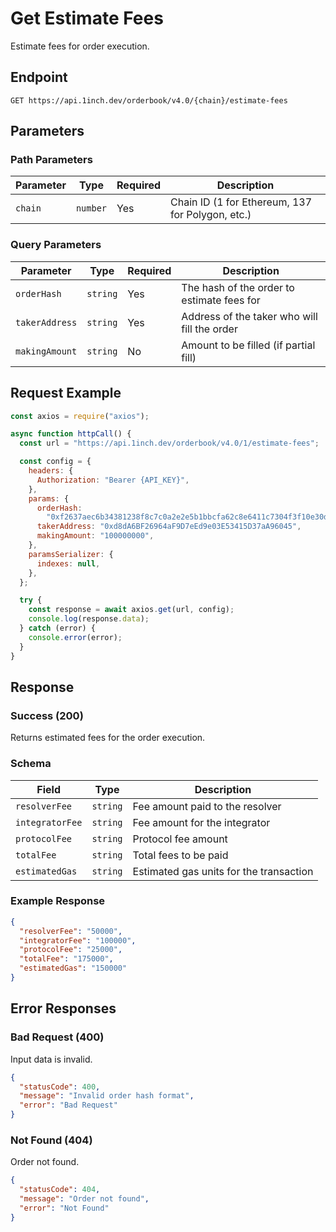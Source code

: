 # Get Estimate Fees

Estimate fees for order execution.

## Endpoint

```
GET https://api.1inch.dev/orderbook/v4.0/{chain}/estimate-fees
```

## Parameters

### Path Parameters

| Parameter | Type     | Required | Description                                      |
| --------- | -------- | -------- | ------------------------------------------------ |
| `chain`   | `number` | Yes      | Chain ID (1 for Ethereum, 137 for Polygon, etc.) |

### Query Parameters

| Parameter      | Type     | Required | Description                                  |
| -------------- | -------- | -------- | -------------------------------------------- |
| `orderHash`    | `string` | Yes      | The hash of the order to estimate fees for   |
| `takerAddress` | `string` | Yes      | Address of the taker who will fill the order |
| `makingAmount` | `string` | No       | Amount to be filled (if partial fill)        |

## Request Example

```javascript
const axios = require("axios");

async function httpCall() {
  const url = "https://api.1inch.dev/orderbook/v4.0/1/estimate-fees";

  const config = {
    headers: {
      Authorization: "Bearer {API_KEY}",
    },
    params: {
      orderHash:
        "0xf2637aec6b34381238f8c7c0a2e2e5b1bbcfa62c8e6411c7304f3f10e30d74b4",
      takerAddress: "0xd8dA6BF26964aF9D7eEd9e03E53415D37aA96045",
      makingAmount: "100000000",
    },
    paramsSerializer: {
      indexes: null,
    },
  };

  try {
    const response = await axios.get(url, config);
    console.log(response.data);
  } catch (error) {
    console.error(error);
  }
}
```

## Response

### Success (200)

Returns estimated fees for the order execution.

### Schema

| Field           | Type     | Description                             |
| --------------- | -------- | --------------------------------------- |
| `resolverFee`   | `string` | Fee amount paid to the resolver         |
| `integratorFee` | `string` | Fee amount for the integrator           |
| `protocolFee`   | `string` | Protocol fee amount                     |
| `totalFee`      | `string` | Total fees to be paid                   |
| `estimatedGas`  | `string` | Estimated gas units for the transaction |

### Example Response

```json
{
  "resolverFee": "50000",
  "integratorFee": "100000",
  "protocolFee": "25000",
  "totalFee": "175000",
  "estimatedGas": "150000"
}
```

## Error Responses

### Bad Request (400)

Input data is invalid.

```json
{
  "statusCode": 400,
  "message": "Invalid order hash format",
  "error": "Bad Request"
}
```

### Not Found (404)

Order not found.

```json
{
  "statusCode": 404,
  "message": "Order not found",
  "error": "Not Found"
}
```
